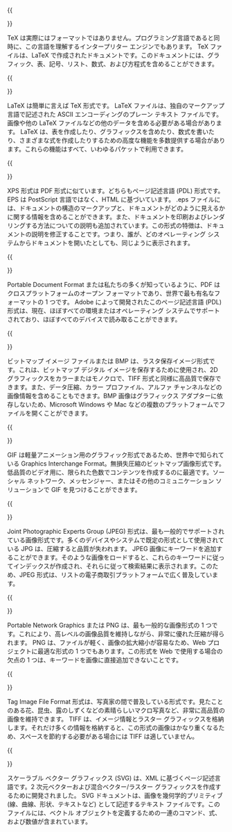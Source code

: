 ﻿---
translation: true
deploy: false
---


{{<section TEX>}}

TeX は実際にはフォーマットではありません。プログラミング言語であると同時に、この言語を理解するインタープリター エンジンでもあります。 TeX ファイルは、LaTeX で作成されたドキュメントです。このドキュメントには、グラフィック、表、記号、リスト、数式、および方程式を含めることができます。

{{<section LATEX>}}

LaTeX は簡単に言えば TeX 形式です。 LaTeX ファイルは、独自のマークアップ言語で記述された ASCII エンコーディングのプレーン テキスト ファイルです。画像や他の LaTeX ファイルなどの他のデータを含める必要がある場合があります。 LaTeX は、表を作成したり、グラフィックスを含めたり、数式を書いたり、さまざまな式を作成したりするための高度な機能を多数提供する場合があります。これらの機能はすべて、いわゆるパケットで利用できます。

{{<section XPS>}}

XPS 形式は PDF 形式に似ています。どちらもページ記述言語 (PDL) 形式です。 EPS は PostScript 言語ではなく、HTML に基づいています。 .eps ファイルには、ドキュメントの構造のマークアップと、ドキュメントがどのように見えるかに関する情報を含めることができます。また、ドキュメントを印刷およびレンダリングする方法についての説明も追加されています。この形式の特徴は、ドキュメントの説明を修正することです。つまり、誰が、どのオペレーティング システムからドキュメントを開いたとしても、同じように表示されます。

{{<section PDF>}}

Portable Document Format または私たちの多くが知っているように、PDF はクロスプラットフォームのオープン フォーマットであり、世界で最も有名なフォーマットの 1 つです。 Adobe によって開発されたこのページ記述言語 (PDL) 形式は、現在、ほぼすべての環境またはオペレーティング システムでサポートされており、ほぼすべてのデバイスで読み取ることができます。

{{<section BMP>}}

ビットマップ イメージ ファイルまたは BMP は、ラスタ保存イメージ形式です。これは、ビットマップ デジタル イメージを保存するために使用され、2D グラフィックスをカラーまたはモノクロで、TIFF 形式と同様に高品質で保存できます。また、データ圧縮、カラー プロファイル、アルファ チャンネルなどの画像情報を含めることもできます。BMP 画像はグラフィックス アダプターに依存しないため、Microsoft Windows や Mac などの複数のプラットフォームでファイルを開くことができます。


{{<section GIF>}}

GIF は軽量アニメーション用のグラフィック形式であるため、世界中で知られている Graphics Interchange Format。無損失圧縮のビットマップ画像形式です。低品質のビデオ用に、限られた色数でコンテンツを作成するのに最適です。ソーシャル ネットワーク、メッセンジャー、またはその他のコミュニケーション ソリューションで GIF を見つけることができます。

{{<section JPEG>}}

Joint Photographic Experts Group (JPEG) 形式は、最も一般的でサポートされている画像形式です。多くのデバイスやシステムで既定の形式として使用されている JPG は、圧縮すると品質が失われます。 JPEG 画像にキーワードを追加することができます。そのような画像をロードすると、これらのキーワードに従ってインデックスが作成され、それらに従って検索結果に表示されます。このため、JPEG 形式は、リストの電子商取引プラットフォームで広く普及しています。

{{<section PNG>}}

Portable Network Graphics または PNG は、最も一般的な画像形式の 1 つです。これにより、高レベルの画像品質を維持しながら、非常に優れた圧縮が得られます。 PNG は、ファイルが軽く、画像の拡大縮小が容易なため、Web プロジェクトに最適な形式の 1 つでもあります。この形式を Web で使用する場合の欠点の 1 つは、キーワードを画像に直接追加できないことです。

{{<section TIFF>}}

Tag Image File Format 形式は、写真家の間で普及している形式です。見たことのある花、昆虫、露のしずくなどの素晴らしいマクロ写真など、非常に高品質の画像を維持できます。 TIFF は、イメージ情報とラスター グラフィックスを格納します。それだけ多くの情報を格納すると、この形式の画像はかなり重くなるため、スペースを節約する必要がある場合には TIFF は適していません。

{{<section SVG>}}

スケーラブル ベクター グラフィックス (SVG) は、XML に基づくページ記述言語です。2 次元ベクターおよび混合ベクター/ラスター グラフィックスを作成するために開発されました。 SVG ドキュメントは、画像を幾何学的プリミティブ (線、曲線、形状、テキストなど) として記述するテキスト ファイルです。このファイルには、ベクトル オブジェクトを定義するための一連のコマンド、式、および数値が含まれています。
